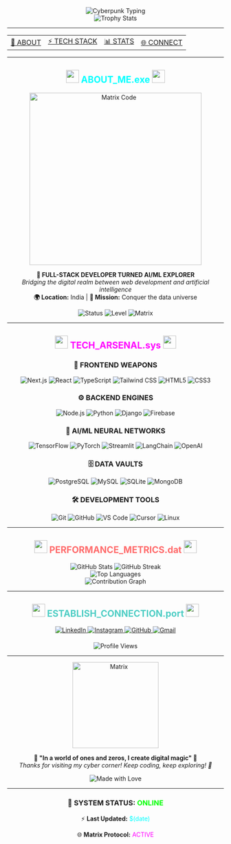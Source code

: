 <div align="center">
  <!-- Cyberpunk Header with Glowing Text -->
  <img src="https://readme-typing-svg.demolab.com?font=Orbitron&size=35&pause=1000&color=00FFFF&width=600&height=80&lines=SYSTEM_INITIALIZED;NEURAL_NETWORK_ACTIVE;WELCOME_TO_THE_MATRIX;ENTER_DHRUV_PATEL_16120.exe" alt="Cyberpunk Typing" />
  
  <!-- 3D Animated Profile Banner -->
  <div align="center">
    <img src="https://github-profile-trophy.vercel.app/?username=dhruvpatel16120&theme=darkhub&no-frame=true&no-bg=true&margin-w=4&margin-h=4&row=1&column=7" alt="Trophy Stats" />
  </div>
</div>

---

<!-- Cyberpunk Navigation Bar -->
<div align="center">
  <table>
    <tr>
      <td align="center">
        <a href="#about">🔮 ABOUT</a>
      </td>
      <td align="center">
        <a href="#tech">⚡ TECH STACK</a>
      </td>
      <td align="center">
        <a href="#stats">📊 STATS</a>
      </td>
      <td align="center">
        <a href="#contact">🌐 CONNECT</a>
      </td>
    </tr>
  </table>
</div>

---

<!-- About Section with Sci-Fi Styling -->
<div id="about">
  <h2 align="center">
    <img src="https://media.giphy.com/media/hvRJCLFzcasrR4ia7z/giphy.gif" width="30px"/>
    <span style="color: #00FFFF;">ABOUT_ME.exe</span>
    <img src="https://media.giphy.com/media/hvRJCLFzcasrR4ia7z/giphy.gif" width="30px"/>
  </h2>
  
  <div align="center">
    <img src="https://media.giphy.com/media/26tn33aiTi1jkl0H6/giphy.gif" width="400" alt="Matrix Code"/>
  </div>
  
  <p align="center">
    <strong>🚀 FULL-STACK DEVELOPER TURNED AI/ML EXPLORER</strong><br/>
    <em>Bridging the digital realm between web development and artificial intelligence</em><br/>
    <strong>🌍 Location:</strong> India | <strong>🎯 Mission:</strong> Conquer the data universe
  </p>
  
  <!-- Animated Status Badge -->
  <div align="center">
    <img src="https://img.shields.io/badge/Status-ONLINE-brightgreen?style=for-the-badge&logo=matrix&logoColor=00ff00" alt="Status"/>
    <img src="https://img.shields.io/badge/Level-99%20Hacker-blue?style=for-the-badge&logo=github&logoColor=white" alt="Level"/>
    <img src="https://img.shields.io/badge/Matrix-Connected-00ffff?style=for-the-badge&logo=terminal&logoColor=black" alt="Matrix"/>
  </div>
</div>

---

<!-- Technology Stack with 3D Icons -->
<div id="tech">
  <h2 align="center">
    <img src="https://media.giphy.com/media/3oKIPnAiaMCws8nOsE/giphy.gif" width="30px"/>
    <span style="color: #FF00FF;">TECH_ARSENAL.sys</span>
    <img src="https://media.giphy.com/media/3oKIPnAiaMCws8nOsE/giphy.gif" width="30px"/>
  </h2>
  
  <!-- Frontend Technologies -->
  <h3 align="center">🎨 FRONTEND WEAPONS</h3>
  <div align="center">
    <img src="https://img.shields.io/badge/Next.js-000000?style=for-the-badge&logo=next.js&logoColor=white" alt="Next.js"/>
    <img src="https://img.shields.io/badge/React-20232A?style=for-the-badge&logo=react&logoColor=61DAFB" alt="React"/>
    <img src="https://img.shields.io/badge/TypeScript-007ACC?style=for-the-badge&logo=typescript&logoColor=white" alt="TypeScript"/>
    <img src="https://img.shields.io/badge/Tailwind_CSS-38B2AC?style=for-the-badge&logo=tailwind-css&logoColor=white" alt="Tailwind CSS"/>
    <img src="https://img.shields.io/badge/HTML5-E34F26?style=for-the-badge&logo=html5&logoColor=white" alt="HTML5"/>
    <img src="https://img.shields.io/badge/CSS3-1572B6?style=for-the-badge&logo=css3&logoColor=white" alt="CSS3"/>
  </div>
  
  <!-- Backend Technologies -->
  <h3 align="center">⚙️ BACKEND ENGINES</h3>
  <div align="center">
    <img src="https://img.shields.io/badge/Node.js-43853D?style=for-the-badge&logo=node.js&logoColor=white" alt="Node.js"/>
    <img src="https://img.shields.io/badge/Python-3776AB?style=for-the-badge&logo=python&logoColor=white" alt="Python"/>
    <img src="https://img.shields.io/badge/Django-092E20?style=for-the-badge&logo=django&logoColor=white" alt="Django"/>
    <img src="https://img.shields.io/badge/Firebase-FFCA28?style=for-the-badge&logo=firebase&logoColor=black" alt="Firebase"/>
  </div>
  
  <!-- AI/ML Technologies -->
  <h3 align="center">🤖 AI/ML NEURAL NETWORKS</h3>
  <div align="center">
    <img src="https://img.shields.io/badge/TensorFlow-FF6F00?style=for-the-badge&logo=tensorflow&logoColor=white" alt="TensorFlow"/>
    <img src="https://img.shields.io/badge/PyTorch-EE4C2C?style=for-the-badge&logo=pytorch&logoColor=white" alt="PyTorch"/>
    <img src="https://img.shields.io/badge/Streamlit-FF4B4B?style=for-the-badge&logo=streamlit&logoColor=white" alt="Streamlit"/>
    <img src="https://img.shields.io/badge/LangChain-00FF00?style=for-the-badge&logo=langchain&logoColor=black" alt="LangChain"/>
    <img src="https://img.shields.io/badge/OpenAI-412991?style=for-the-badge&logo=openai&logoColor=white" alt="OpenAI"/>
  </div>
  
  <!-- Database Technologies -->
  <h3 align="center">🗄️ DATA VAULTS</h3>
  <div align="center">
    <img src="https://img.shields.io/badge/PostgreSQL-316192?style=for-the-badge&logo=postgresql&logoColor=white" alt="PostgreSQL"/>
    <img src="https://img.shields.io/badge/MySQL-00000F?style=for-the-badge&logo=mysql&logoColor=white" alt="MySQL"/>
    <img src="https://img.shields.io/badge/SQLite-07405E?style=for-the-badge&logo=sqlite&logoColor=white" alt="SQLite"/>
    <img src="https://img.shields.io/badge/MongoDB-4EA94B?style=for-the-badge&logo=mongodb&logoColor=white" alt="MongoDB"/>
  </div>
  
  <!-- Development Tools -->
  <h3 align="center">🛠️ DEVELOPMENT TOOLS</h3>
  <div align="center">
    <img src="https://img.shields.io/badge/Git-F05032?style=for-the-badge&logo=git&logoColor=white" alt="Git"/>
    <img src="https://img.shields.io/badge/GitHub-100000?style=for-the-badge&logo=github&logoColor=white" alt="GitHub"/>
    <img src="https://img.shields.io/badge/VS_Code-007ACC?style=for-the-badge&logo=visual-studio-code&logoColor=white" alt="VS Code"/>
    <img src="https://img.shields.io/badge/Cursor-00FF00?style=for-the-badge&logo=cursor&logoColor=black" alt="Cursor"/>
    <img src="https://img.shields.io/badge/Linux-FCC624?style=for-the-badge&logo=linux&logoColor=black" alt="Linux"/>
  </div>
</div>

---

<!-- Statistics Section with Animated Cards -->
<div id="stats">
  <h2 align="center">
    <img src="https://media.giphy.com/media/3o7abKhOpu0NwenH3O/giphy.gif" width="30px"/>
    <span style="color: #FF6B6B;">PERFORMANCE_METRICS.dat</span>
    <img src="https://media.giphy.com/media/3o7abKhOpu0NwenH3O/giphy.gif" width="30px"/>
  </h2>
  
  <!-- GitHub Stats Cards -->
  <div align="center">
    <img src="https://github-readme-stats.vercel.app/api?username=dhruvpatel16120&show_icons=true&theme=radical&hide_border=true&bg_color=0D1117&title_color=00FFFF&text_color=FFFFFF&icon_color=FF00FF" alt="GitHub Stats"/>
    <img src="https://github-readme-streak-stats.herokuapp.com/?user=dhruvpatel16120&theme=radical&hide_border=true&background=0D1117&stroke=00FFFF&ring=FF00FF&fire=FF6B6B&currStreakNum=FFFFFF&sideNums=00FFFF&currStreakLabel=FF00FF&sideLabels=FF6B6B" alt="GitHub Streak"/>
  </div>
  
  <!-- Top Languages -->
  <div align="center">
    <img src="https://github-readme-stats.vercel.app/api/top-langs/?username=dhruvpatel16120&layout=compact&theme=radical&hide_border=true&bg_color=0D1117&title_color=00FFFF&text_color=FFFFFF&langs_count=8" alt="Top Languages"/>
  </div>
  
  <!-- Contribution Graph -->
  <div align="center">
    <img src="https://github-readme-activity-graph.vercel.app/graph?username=dhruvpatel16120&theme=react-dark&hide_border=true&bg_color=0D1117&color=00FFFF&line=FF00FF&point=FF6B6B" alt="Contribution Graph"/>
  </div>
</div>

---

<!-- Contact Section with Sci-Fi Elements -->
<div id="contact">
  <h2 align="center">
    <img src="https://media.giphy.com/media/26ufcVAJHVizJY6uI/giphy.gif" width="30px"/>
    <span style="color: #4ECDC4;">ESTABLISH_CONNECTION.port</span>
    <img src="https://media.giphy.com/media/26ufcVAJHVizJY6uI/giphy.gif" width="30px"/>
  </h2>
  
  <!-- Social Media Links with Hover Effects -->
  <div align="center">
    <a href="https://linkedin.com/in/dhruvpatel16120" target="_blank">
      <img src="https://img.shields.io/badge/LinkedIn-0077B5?style=for-the-badge&logo=linkedin&logoColor=white" alt="LinkedIn"/>
    </a>
    <a href="https://instagram.com/dhruv_patel_16120" target="_blank">
      <img src="https://img.shields.io/badge/Instagram-E4405F?style=for-the-badge&logo=instagram&logoColor=white" alt="Instagram"/>
    </a>
    <a href="https://github.com/dhruvpatel16120" target="_blank">
      <img src="https://img.shields.io/badge/GitHub-100000?style=for-the-badge&logo=github&logoColor=white" alt="GitHub"/>
    </a>
    <a href="mailto:dhruvpatel16120@gmail.com">
      <img src="https://img.shields.io/badge/Gmail-D14836?style=for-the-badge&logo=gmail&logoColor=white" alt="Gmail"/>
    </a>
  </div>
  
  <!-- Profile Views Counter -->
  <div align="center" style="margin-top: 20px;">
    <img src="https://komarev.com/ghpvc/?username=dhruvpatel16120&label=PROFILE%20VISITS&color=00FFFF&style=for-the-badge&labelColor=0D1117" alt="Profile Views"/>
  </div>
</div>

---

<!-- Footer with Matrix Effect -->
<div align="center">
  <img src="https://media.giphy.com/media/3o7abKhOpu0NwenH3O/giphy.gif" width="200" alt="Matrix"/>
  <p align="center">
    <strong>🌌 "In a world of ones and zeros, I create digital magic" 🌌</strong><br/>
    <em>Thanks for visiting my cyber corner! Keep coding, keep exploring! 🚀</em>
  </p>
  
  <!-- Animated Footer Badge -->
  <div align="center">
    <img src="https://img.shields.io/badge/Made%20with%20%E2%9D%A4%20by-Dhruv%20Patel-FF00FF?style=for-the-badge&logo=github&logoColor=white" alt="Made with Love"/>
  </div>
</div>

---

<!-- Additional Cyberpunk Elements -->
<div align="center">
  <h3>🔄 SYSTEM STATUS: <span style="color: #00FF00;">ONLINE</span></h3>
  <p>⚡ <strong>Last Updated:</strong> <span style="color: #00FFFF;">$(date)</span></p>
  <p>🌐 <strong>Matrix Protocol:</strong> <span style="color: #FF00FF;">ACTIVE</span></p>
</div>
